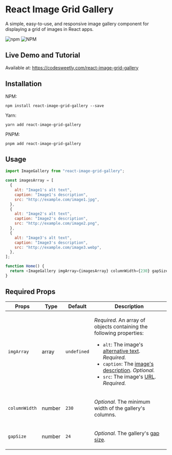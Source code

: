 # React Image Grid Gallery

A simple, easy-to-use, and responsive image gallery component for displaying a grid of images in React apps.

![npm](https://img.shields.io/npm/v/react-image-grid-gallery) ![NPM](https://img.shields.io/npm/l/react-image-grid-gallery)

## Live Demo and Tutorial

Available at: https://codesweetly.com/react-image-grid-gallery

## Installation

NPM:

```
npm install react-image-grid-gallery --save
```

Yarn:

```
yarn add react-image-grid-gallery
```

PNPM:

```
pnpm add react-image-grid-gallery
```

## Usage

```js
import ImageGallery from "react-image-grid-gallery";

const imagesArray = [
  {
    alt: "Image1's alt text",
    caption: "Image1's description",
    src: "http://example.com/image1.jpg",
  },
  {
    alt: "Image2's alt text",
    caption: "Image2's description",
    src: "http://example.com/image2.png",
  },
  {
    alt: "Image3's alt text",
    caption: "Image3's description",
    src: "http://example.com/image3.webp",
  },
];

function Home() {
  return <ImageGallery imgArray={imagesArray} columnWidth={230} gapSize={24} />;
}
```

## Required Props

<table>
<thead>
<tr>
<th>Props</th>
<th>Type</th>
<th>Default</th>
<th>Description</th>
</tr>
</thead>
<tbody>
<tr>
<td><code>imgArray</code></td>
<td>array</td>
<td><code>undefined</code></td>
<td>

_Required._ An array of objects containing the following properties:

- `alt`: The image's [alternative text](https://webaim.org/techniques/alttext/). _Required._
- `caption`: The [image's description](https://www.studysmarter.co.uk/explanations/english/blog/image-caption/). _Optional._
- `src`: The image's [URL](https://codesweetly.com/web-address-url). _Required._

</td>
</tr>
<tr>
<td><code>columnWidth</code></td>
<td>number</td>
<td><code>230</code></td>
<td>

_Optional._ The minimum width of the gallery's columns.

</td>
</tr>
<tr>
<td><code>gapSize</code></td>
<td>number</td>
<td><code>24</code></td>
<td>

_Optional._ The gallery's [gap size](https://codesweetly.com/css-gap-property).

</td>
</tr>
</tbody>
</table>
